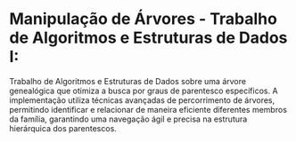 # Manipulação de Árvores - Trabalho de Algoritmos e Estruturas de Dados I:
Trabalho de Algoritmos e Estruturas de Dados sobre uma árvore genealógica que otimiza a busca por graus de parentesco específicos. A implementação utiliza técnicas avançadas de percorrimento de árvores, permitindo identificar e relacionar de maneira eficiente diferentes membros da família, garantindo uma navegação ágil e precisa na estrutura hierárquica dos parentescos.
